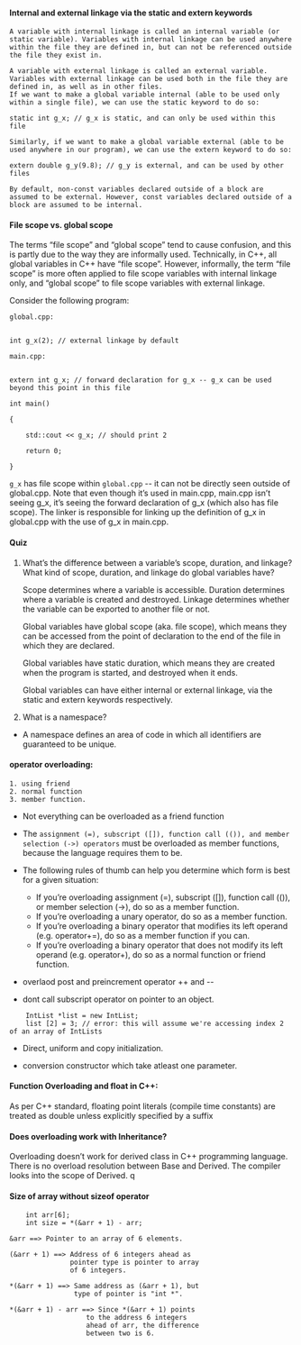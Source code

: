 #### Internal and external linkage via the static and extern keywords
	A variable with internal linkage is called an internal variable (or static variable). Variables with internal linkage can be used anywhere within the file they are defined in, but can not be referenced outside the file they exist in.

	A variable with external linkage is called an external variable. Variables with external linkage can be used both in the file they are defined in, as well as in other files.
	If we want to make a global variable internal (able to be used only within a single file), we can use the static keyword to do so:
	
```
static int g_x; // g_x is static, and can only be used within this file
```
	Similarly, if we want to make a global variable external (able to be used anywhere in our program), we can use the extern keyword to do so:
	

```
extern double g_y(9.8); // g_y is external, and can be used by other files
```

	By default, non-const variables declared outside of a block are assumed to be external. However, const variables declared outside of a block are assumed to be internal.

#### File scope vs. global scope

The terms “file scope” and “global scope” tend to cause confusion, and this is partly due to the way they are informally used. Technically, in C++, all global variables in C++ have “file scope”. However, informally, the term “file scope” is more often applied to file scope variables with internal linkage only, and “global scope” to file scope variables with external linkage.

Consider the following program:

```
global.cpp:
	

int g_x(2); // external linkage by default

main.cpp:
	

extern int g_x; // forward declaration for g_x -- g_x can be used beyond this point in this file

int main()

{

    std::cout << g_x; // should print 2

    return 0;

}
```
`g_x` has file scope within `global.cpp` -- it can not be directly seen outside of global.cpp. Note that even though it’s used in main.cpp, main.cpp isn’t seeing g_x, it’s seeing the forward declaration of g_x (which also has file scope). The linker is responsible for linking up the definition of g_x in global.cpp with the use of g_x in main.cpp.


#### Quiz
1) What’s the difference between a variable’s scope, duration, and linkage? What kind of scope, duration, and linkage do global variables have?

	Scope determines where a variable is accessible. Duration determines where a variable is created and destroyed. Linkage determines whether the variable can be exported to another file or not.

	Global variables have global scope (aka. file scope), which means they can be accessed from the point of declaration to the end of the file in which they are declared.

	Global variables have static duration, which means they are created when the program is started, and destroyed when it ends.

	Global variables can have either internal or external linkage, via the static and extern keywords respectively. 



2) What is a namespace?

* A namespace defines an area of code in which all identifiers are guaranteed to be unique. 

#### operator overloading:
	1. using friend
	2. normal function
	3. member function.


* Not everything can be overloaded as a friend function

* The `assignment (=), subscript ([]), function call (()), and member selection (->) operators` must be overloaded as member functions, because the language requires them to be.

* The following rules of thumb can help you determine which form is best for a given situation:
	* If you’re overloading assignment (=), subscript ([]), function call (()), or member selection (->), do so as a member function.
	* If you’re overloading a unary operator, do so as a member function.
	* If you’re overloading a binary operator that modifies its left operand (e.g. operator+=), do so as a member function if you can.
	* If you’re overloading a binary operator that does not modify its left operand (e.g. operator+), do so as a normal function or friend function.


* overlaod post and preincrement operator ++ and --

* dont call subscript operator on pointer to an object.
```
    IntList *list = new IntList;
    list [2] = 3; // error: this will assume we're accessing index 2 of an array of IntLists
```
* Direct, uniform and copy initialization. 

* conversion constructor which take atleast one parameter.


#### Function Overloading and float in C++: 
As per C++ standard, floating point literals (compile time constants) are treated as double unless explicitly specified by a suffix
 
 
#### Does overloading work with Inheritance?
Overloading doesn’t work for derived class in C++ programming language. There is no overload resolution between Base and Derived. The compiler looks into the scope of Derived.
 q

#### Size of array without sizeof operator
```
	int arr[6];
	int size = *(&arr + 1) - arr;
```

```
&arr ==> Pointer to an array of 6 elements.

(&arr + 1) ==> Address of 6 integers ahead as
               pointer type is pointer to array
               of 6 integers.

*(&arr + 1) ==> Same address as (&arr + 1), but 
                type of pointer is "int *".

*(&arr + 1) - arr ==> Since *(&arr + 1) points 
                   to the address 6 integers
                   ahead of arr, the difference
                   between two is 6.          
```


